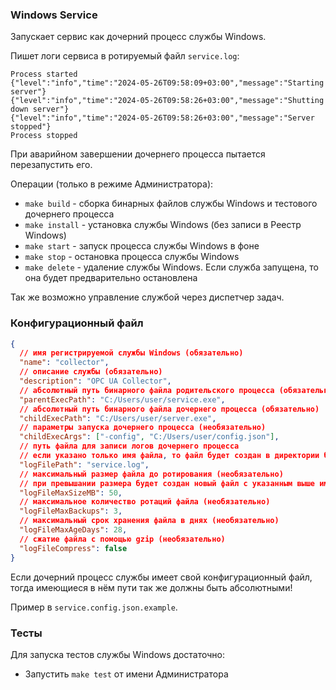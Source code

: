 ### Windows Service
Запускает сервис как дочерний процесс службы Windows.

Пишет логи сервиса в ротируемый файл `service.log`:
```json5
Process started
{"level":"info","time":"2024-05-26T09:58:09+03:00","message":"Starting server"}
{"level":"info","time":"2024-05-26T09:58:26+03:00","message":"Shutting down server"}
{"level":"info","time":"2024-05-26T09:58:26+03:00","message":"Server stopped"}
Process stopped
```

При аварийном завершении дочернего процесса пытается перезапустить его.

Операции (только в режиме Администратора):
- `make build` - сборка бинарных файлов службы Windows и тестового дочернего процесса
- `make install` - установка службы Windows (без записи в Реестр Windows)
- `make start` - запуск процесса службы Windows в фоне
- `make stop` - остановка процесса службы Windows
- `make delete` - удаление службы Windows. Если служба запущена, то она будет предварительно остановлена

Так же возможно управление службой через диспетчер задач.

### Конфигурационный файл

```json lines
{
  // имя регистрируемой службы Windows (обязательно)
  "name": "collector",
  // описание службы (обязательно)
  "description": "OPC UA Collector",
  // абсолютный путь бинарного файла родительского процесса (обязательно)
  "parentExecPath": "C:/Users/user/service.exe",
  // абсолютный путь бинарного файла дочернего процесса (обязательно)
  "childExecPath": "C:/Users/user/server.exe",
  // параметры запуска дочернего процесса (необязательно)
  "childExecArgs": ["-config", "C:/Users/user/config.json"],
  // путь файла для записи логов дочернего процесса
  // если указано только имя файла, то файл будет создан в директории бинарного файла дочернего процесса
  "logFilePath": "service.log",
  // максимальный размер файла до ротирования (необязательно)
  // при превышании размера будет создан новый файл с указанным выше именем, а файл со старыми логами будет переименован
  "logFileMaxSizeMB": 50,
  // максимальное количество ротаций файла (необязательно)
  "logFileMaxBackups": 3,
  // максимальный срок хранения файла в днях (необязательно)
  "logFileMaxAgeDays": 28,
  // сжатие файла с помощью gzip (необязательно)
  "logFileCompress": false
}
```

Если дочерний процесс службы имеет свой конфигурационный файл, тогда имеющиеся в нём пути так же должны быть абсолютными!

Пример в `service.config.json.example`.

### Тесты

Для запуска тестов службы Windows достаточно:
- Запустить `make test` от имени Администратора